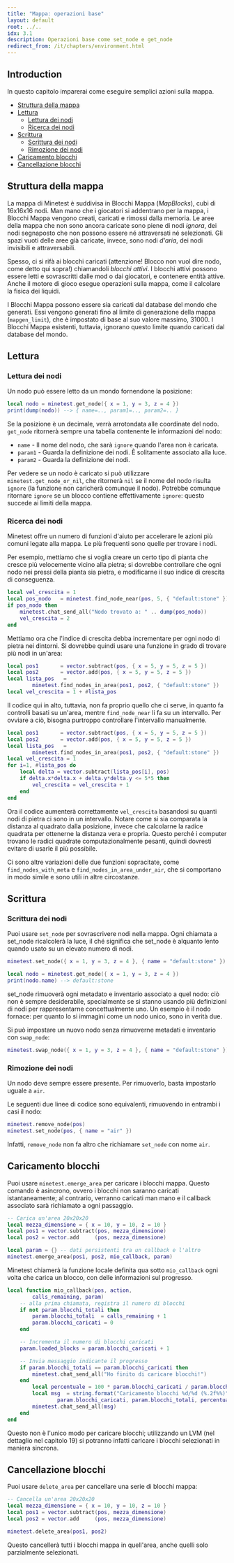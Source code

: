 ```yaml
---
title: "Mappa: operazioni base"
layout: default
root: ../..
idx: 3.1
description: Operazioni base come set_node e get_node
redirect_from: /it/chapters/environment.html
---
```


## Introduction <!-- omit in toc -->

In questo capitolo imparerai come eseguire semplici azioni sulla mappa.

- [Struttura della mappa](#struttura-della-mappa)
- [Lettura](#lettura)
  - [Lettura dei nodi](#lettura-dei-nodi)
  - [Ricerca dei nodi](#ricerca-dei-nodi)
- [Scrittura](#scrittura)
  - [Scrittura dei nodi](#scrittura-dei-nodi)
  - [Rimozione dei nodi](#rimozione-dei-nodi)
- [Caricamento blocchi](#caricamento-blocchi)
- [Cancellazione blocchi](#cancellazione-blocchi)

## Struttura della mappa

La mappa di Minetest è suddivisa in Blocchi Mappa (*MapBlocks*), cubi di 16x16x16 nodi.
Man mano che i giocatori si addentrano per la mappa, i Blocchi Mappa vengono creati, caricati e rimossi dalla memoria.
Le aree della mappa che non sono ancora caricate sono piene di nodi *ignora*, dei nodi segnaposto che non possono
essere né attraversati né selezionati. Gli spazi vuoti delle aree già caricate, invece, sono nodi *d'aria*, dei
nodi invisibili e attraversabili.

Spesso, ci si rifà ai blocchi caricati (attenzione! Blocco non vuol dire nodo, come detto qui sopra!) chiamandoli *blocchi attivi*.
I blocchi attivi possono essere letti e sovrascritti dalle mod o dai giocatori, e contenere entità attive.
Anche il motore di gioco esegue operazioni sulla mappa, come il calcolare la fisica dei liquidi.

I Blocchi Mappa possono essere sia caricati dal database del mondo che generati.
Essi vengono generati fino al limite di generazione della mappa (`mapgen_limit`), che è impostato di base al suo valore massimo, 31000.
I Blocchi Mappa esistenti, tuttavia, ignorano questo limite quando caricati dal database del mondo.

## Lettura

### Lettura dei nodi

Un nodo può essere letto da un mondo fornendone la posizione:

```lua
local nodo = minetest.get_node({ x = 1, y = 3, z = 4 })
print(dump(nodo)) --> { name=.., param1=.., param2=.. }
```

Se la posizione è un decimale, verrà arrotondata alle coordinate del nodo.
`get_node` ritornerà sempre una tabella contenente le informazioni del nodo:

* `name` - Il nome del nodo, che sarà `ignore` quando l'area non è caricata.
* `param1` - Guarda la definizione dei nodi. È solitamente associato alla luce.
* `param2` - Guarda la definizione dei nodi.

Per vedere se un nodo è caricato si può utilizzare `minetest.get_node_or_nil`, che ritornerà `nil` se il nome del nodo risulta `ignore`
(la funzione non caricherà comunque il nodo).
Potrebbe comunque ritornare `ignore` se un blocco contiene effettivamente `ignore`: questo succede ai limiti della mappa.

### Ricerca dei nodi

Minetest offre un numero di funzioni d'aiuto per accelerare le azioni più comuni legate alla mappa.
Le più frequenti sono quelle per trovare i nodi.

Per esempio, mettiamo che si voglia creare un certo tipo di pianta che cresce più velocemente vicino alla pietra;
si dovrebbe controllare che ogni nodo nei pressi della pianta sia pietra, e modificarne il suo indice di crescita di conseguenza.

```lua
local vel_crescita = 1
local pos_nodo   = minetest.find_node_near(pos, 5, { "default:stone" })
if pos_nodo then
    minetest.chat_send_all("Nodo trovato a: " .. dump(pos_nodo))
    vel_crescita = 2
end
```

Mettiamo ora che l'indice di crescita debba incrementare per ogni nodo di pietra nei dintorni.
Si dovrebbe quindi usare una funzione in grado di trovare più nodi in un'area:

```lua
local pos1       = vector.subtract(pos, { x = 5, y = 5, z = 5 })
local pos2       = vector.add(pos, { x = 5, y = 5, z = 5 })
local lista_pos   =
        minetest.find_nodes_in_area(pos1, pos2, { "default:stone" })
local vel_crescita = 1 + #lista_pos
```

Il codice qui in alto, tuttavia, non fa proprio quello che ci serve, in quanto fa controlli basati su un'area, mentre `find_node_near` li fa su un intervallo.
Per ovviare a ciò, bisogna purtroppo controllare l'intervallo manualmente.

```lua
local pos1       = vector.subtract(pos, { x = 5, y = 5, z = 5 })
local pos2       = vector.add(pos, { x = 5, y = 5, z = 5 })
local lista_pos   =
        minetest.find_nodes_in_area(pos1, pos2, { "default:stone" })
local vel_crescita = 1
for i=1, #lista_pos do
    local delta = vector.subtract(lista_pos[i], pos)
    if delta.x*delta.x + delta.y*delta.y <= 5*5 then
        vel_crescita = vel_crescita + 1
    end
end
```

Ora il codice aumenterà correttamente `vel_crescita` basandosi su quanti nodi di pietra ci sono in un intervallo.
Notare come si sia comparata la distanza al quadrato dalla posizione, invece che calcolarne la radice quadrata per ottenerne la distanza vera e propria.
Questo perché i computer trovano le radici quadrate computazionalmente pesanti, quindi dovresti evitare di usarle il più possibile.

Ci sono altre variazioni delle due funzioni sopracitate, come `find_nodes_with_meta` e `find_nodes_in_area_under_air`, che si comportano in modo simile e sono utili in altre circostanze.

## Scrittura

### Scrittura dei nodi

Puoi usare `set_node` per sovrascrivere nodi nella mappa.
Ogni chiamata a set_node ricalcolerà la luce, il ché significa che set_node è alquanto lento quando usato su un elevato numero di nodi.

```lua
minetest.set_node({ x = 1, y = 3, z = 4 }, { name = "default:stone" })

local nodo = minetest.get_node({ x = 1, y = 3, z = 4 })
print(nodo.name) --> default:stone
```

set_node rimuoverà ogni metadato e inventario associato a quel nodo: ciò non è sempre desiderabile, specialmente se si stanno usando
più definizioni di nodi per rappresentarne concettualmente uno. Un esempio è il nodo fornace: per quanto lo si immagini come un nodo unico,
sono in verità due.

Si può impostare un nuovo nodo senza rimuoverne metadati e inventario con `swap_node`:

```lua
minetest.swap_node({ x = 1, y = 3, z = 4 }, { name = "default:stone" })
```

### Rimozione dei nodi

Un nodo deve sempre essere presente. Per rimuoverlo, basta impostarlo uguale a `air`.

Le seguenti due linee di codice sono equivalenti, rimuovendo in entrambi i casi il nodo:

```lua
minetest.remove_node(pos)
minetest.set_node(pos, { name = "air" })
```

Infatti, `remove_node` non fa altro che richiamare `set_node` con nome `air`.

## Caricamento blocchi

Puoi usare `minetest.emerge_area` per caricare i blocchi mappa.
Questo comando è asincrono, ovvero i blocchi non saranno caricati istantaneamente; al contrario, verranno caricati man mano e il callback associato sarà richiamato a ogni passaggio.

```lua
-- Carica un'area 20x20x20
local mezza_dimensione = { x = 10, y = 10, z = 10 }
local pos1 = vector.subtract(pos, mezza_dimensione)
local pos2 = vector.add     (pos, mezza_dimensione)

local param = {} -- dati persistenti tra un callback e l'altro
minetest.emerge_area(pos1, pos2, mio_callback, param)
```

Minetest chiamerà la funzione locale definita qua sotto `mio_callback` ogni volta che carica un blocco, con delle informazioni sul progresso.

```lua
local function mio_callback(pos, action,
        calls_remaining, param)
    -- alla prima chiamata, registra il numero di blocchi
    if not param.blocchi_totali then
        param.blocchi_totali  = calls_remaining + 1
        param.blocchi_caricati = 0
    end

    -- Incrementa il numero di blocchi caricati
    param.loaded_blocks = param.blocchi_caricati + 1

    -- Invia messaggio indicante il progresso
    if param.blocchi_totali == param.blocchi_caricati then
        minetest.chat_send_all("Ho finito di caricare blocchi!")
    end
        local percentuale = 100 * param.blocchi_caricati / param.blocchi_totali
        local msg  = string.format("Caricamento blocchi %d/%d (%.2f%%)",
                param.blocchi_caricati, param.blocchi_totali, percentuale)
        minetest.chat_send_all(msg)
    end
end
```

Questo non è l'unico modo per caricare blocchi; utilizzando un LVM (nel dettaglio nel capitolo 19) si potranno infatti caricare i blocchi selezionati in maniera sincrona.

## Cancellazione blocchi

Puoi usare `delete_area` per cancellare una serie di blocchi mappa:

```lua
-- Cancella un'area 20x20x20
local mezza_dimensione = { x = 10, y = 10, z = 10 }
local pos1 = vector.subtract(pos, mezza_dimensione)
local pos2 = vector.add     (pos, mezza_dimensione)

minetest.delete_area(pos1, pos2)
```

Questo cancellerà tutti i blocchi mappa in quell'area, anche quelli solo parzialmente selezionati.
